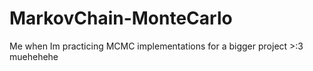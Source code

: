 # MarkovChain-MonteCarlo
Me when Im practicing MCMC implementations for a bigger project >:3 muehehehe
